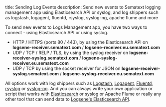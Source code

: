 title: Sending Log Events
description: Send new events to Sematext logging management app using Elasticsearch API or syslog, and log shippers such as logstash, logagent, fluentd, rsyslog, syslog-ng, apache flume and more

To send new events to Logs Management app, you have two ways to
connect - using Elasticsearch API or using syslog.

  - HTTP / HTTPS (ports 80 / 443), by using the Elasticsearch API on
    **logsene-receiver.sematext.com** / **logsene-receiver.eu.sematext.com**
  - UDP / TCP / RELP / TLS, by using the syslog receiver on
    **logsene-receiver-syslog.sematext.com** / **logsene-syslog-receiver.eu.sematext.com**
  - UDP / TCP by using the socket receiver for JSON
    on **logsene-receiver-syslog.sematext.com** / **logsene-syslog-receiver.eu.sematext.com**

All options work with log shippers such as
[Logstash](logstash),
[Logagent](/logagent),
[Fluentd](https://github.com/uken/fluent-plugin-elasticsearch),
[rsyslog](rsyslog) or
[syslog-ng](syslog-ng). And you can always write your own
application or script that works with
[Elasticsearch](index-events-via-elasticsearch-api) or
syslog or Apache Flume or really any other tool that can send data to
[Logsene's Elasticsearch API](index-events-via-elasticsearch-api).
